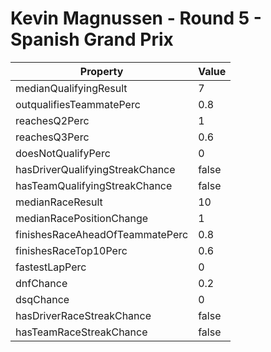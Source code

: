 # Kevin Magnussen - Round 5 - Spanish Grand Prix
Property | Value
--- | ---
medianQualifyingResult | 7
outqualifiesTeammatePerc | 0.8
reachesQ2Perc | 1
reachesQ3Perc | 0.6
doesNotQualifyPerc | 0
hasDriverQualifyingStreakChance | false
hasTeamQualifyingStreakChance | false
medianRaceResult | 10
medianRacePositionChange | 1
finishesRaceAheadOfTeammatePerc | 0.8
finishesRaceTop10Perc | 0.6
fastestLapPerc | 0
dnfChance | 0.2
dsqChance | 0
hasDriverRaceStreakChance | false
hasTeamRaceStreakChance | false
